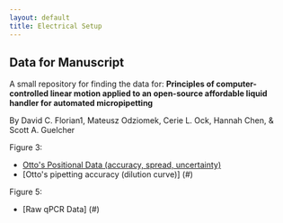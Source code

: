 ```yaml
---
layout: default
title: Electrical Setup
---
```


## <i class="fal fa-table"></i> Data for Manuscript

A small repository for finding the data for:
**Principles of computer-controlled linear motion applied to an open-source affordable liquid handler for automated micropipetting**

By David C. Florian1, Mateusz Odziomek, Cerie L. Ock, Hannah Chen, & Scott A. Guelcher

Figure 3:
 - [Otto's Positional Data (accuracy, spread, uncertainty)](#)
 - [Otto's pipetting accuracy (dilution curve)] (#)
 
 Figure 5:
 - [Raw qPCR Data] (#)
